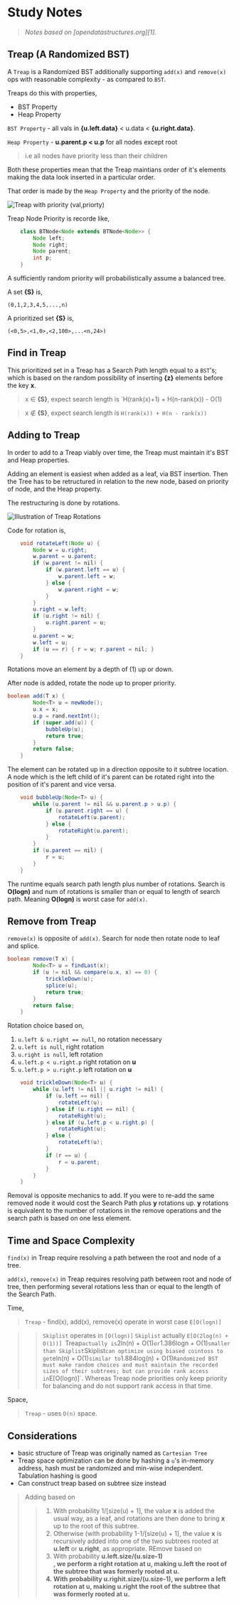 # Study Notes
> _Notes based on [opendatastructures.org][1]._

## Treap (A Randomized BST)
A `Treap` is a Randomized BST additionally supporting `add(x)` and `remove(x)` ops with reasonable complexity - as compared to `BST`.

Treaps do this with properties,
- BST Property
- Heap Property

`BST Property` - all vals in <b>{u.left.data}</b> < u.data < <b>{u.right.data}</b>.

`Heap Property` - <b>u.parent.p < u.p</b> for all nodes except root
> i.e all nodes have priority less than their children

Both these properties mean that the Treap maintians order of it's elements making the data look inserted in a particular order.

That order is made by the `Heap Property` and the priority of the node.

![Treap with priority (val,priorty)][treap_example]

Treap Node Priority is recorde like,
```java
    class BTNode<Node extends BTNode<Node>> {
        Node left;
        Node right;
        Node parent;
        int p;    
    }
```

A sufficiently random priority will probabilistically assume a balanced tree.

A set __{S}__ is,
```
(0,1,2,3,4,5,...,n)
```

A prioritized set __{S}__ is,
```
(<0,5>,<1,0>,<2,100>,...<n,24>)
```
## Find in Treap
This prioritized set in a Treap has a Search Path length equal to a `BST`'s; which is based on the random possibility of inserting __{z}__ elements before the key __x__.
> x ∈ __{S}__, expect search length is `H(rank(x)+1) + H(n-rank(x)) - O(1)

> x ∉ __{S}__, expect search length is `H(rank(x)) + H(n - rank(x))`

## Adding to Treap
In order to add to a Treap viably over time, the Treap must maintain it's BST and Heap properties.

Adding an element is easiest when added as a leaf, via BST insertion. Then the Tree has to be retructured in relation to the new node, based on priority of node, and the Heap property.

The restructuring is done by rotations.

![Illustration of Treap Rotations][treap_rotations]

Code for rotation is,
```java
    void rotateLeft(Node u) {
        Node w = u.right;
        w.parent = u.parent;
        if (w.parent != nil) {
            if (w.parent.left == u) {
                w.parent.left = w;
            } else {
                w.parent.right = w;
            }
        }
        u.right = w.left;
        if (u.right != nil) {
            u.right.parent = u;
        }
        u.parent = w;
        w.left = u;
        if (u == r) { r = w; r.parent = nil; }
    } 
```

Rotations move an element by a depth of (1) up or down.

After node is added, rotate the node up to proper priority.
```java
boolean add(T x) {
        Node<T> u = newNode();
        u.x = x;
        u.p = rand.nextInt();
        if (super.add(u)) {
            bubbleUp(u);
            return true;
        }
        return false;
    }
```

The element can be rotated up in a direction opposite to it subtree location. A node which is the left child of it's parent can be rotated right into the position of it's parent and vice versa.
```java
    void bubbleUp(Node<T> u) {
        while (u.parent != nil && u.parent.p > u.p) {
            if (u.parent.right == u) {
                rotateLeft(u.parent);
            } else {
                rotateRight(u.parent);
            }
        }
        if (u.parent == nil) {
            r = u;
        }
    }
```

The runtime equals search path length plus number of rotations. Search is <b>O(logn)</b> and num of rotations is smaller than or equal to length of search path. Meaning <b>O(logn)</b> is worst case for `add(x)`.

## Remove from Treap
`remove(x)` is opposite of `add(x)`. Search for node then rotate node to leaf and splice.
```java
boolean remove(T x) {
        Node<T> u = findLast(x);
        if (u != nil && compare(u.x, x) == 0) {
            trickleDown(u);
            splice(u);
            return true;
        }
        return false;
    }
```

Rotation choice based on,
1. `u.left & u.right == null`, no rotation necessary
2. `u.left is null`, right rotation
3. `u.right is null`, left rotation
4. `u.left.p < u.right.p` right rotation on __u__
5. `u.left.p > u.right.p` left rotation on __u__
```java
    void trickleDown(Node<T> u) {
        while (u.left != nil || u.right != nil) {
            if (u.left == nil) {
                rotateLeft(u);
            } else if (u.right == nil) {
                rotateRight(u);
            } else if (u.left.p < u.right.p) {
                rotateRight(u);
            } else {
                rotateLeft(u);
            }
            if (r == u) {
                r = u.parent;
            }
        }
    }
```

Removal is opposite mechanics to add. If you were to re-add the same removed node it would cost the Search Path plus __y__ rotations up. __y__ rotations is equivalent to the number of rotations in the remove operations and the search path is based on one less element.

## Time and Space Complexity
`find(x)` in Treap require resolving a path between the root and node of a tree.

`add(x)`, `remove(x)` in Treap requires resolving path between root and node of tree, then performing several rotations less than or equal to the length of the Search Path.

Time,
> `Treap` - find(x), add(x), remove(x) operate in worst case `E[O(logn)]`

> > `Skiplist` operates in `[O(logn)]`
> > `Skiplist` actually `E[O(2log(n) + O(1))]
> > `Treap` actually is `2ln(n) + O(1)` or `1.386logn + O(1)` smaller than Skiplist
> > `Skiplist` can optimize using biased cointoss to get `eln(n) + O(1)` similar to `1.884log(n) + O(1)`
> Randomized BST must make random choices and must maintain the recorded sizes of their subtrees; but can provide rank access in `E[O(logn)]`. Whereas Treap node priorities only keep priority for balancing and do not support rank access in that time.

Space,
> `Treap` - uses `O(n)` space.

## Considerations
- basic structure of Treap was originally named as `Cartesian Tree`
- Treap space optimization can be done by hashing a `u`'s in-memory address, hash must be randomized and min-wise independent. Tabulation hashing is good
- Can construct treap based on subtree size instead
> Adding based on
> > 1. With probability 1/[size(u) + 1], the value <b>x</b> is added the usual way, as a leaf, and rotations are then done to bring <b>x</b> up to the root of this subtree.
> > 2. Otherwise (with probability 1-1/[size(u) + 1], the value <b>x</b> is recursively added into one of the two subtrees rooted at <b>u.left</b> or <b>u.right</b>, as appropriate.
> REmove based on
> > 1. With probability <b>u.left.size/(u.size-1)</br>, we perform a right rotation at <b>u</b>, making <b>u.left</b> the root of the subtree that was formerly rooted at <b>u</b>.
> > 2. With probability <b>u.righit.size/(u.size-1)</b>, we perform a left rotation at <b>u</b>, making <b>u.right</b> the root of the subtree that was formerly rooted at <b>u</b>.

[treap_example]: http://opendatastructures.org/ods-java/img2973.png
[treap_rotations]: http://opendatastructures.org/ods-java/img3012.png